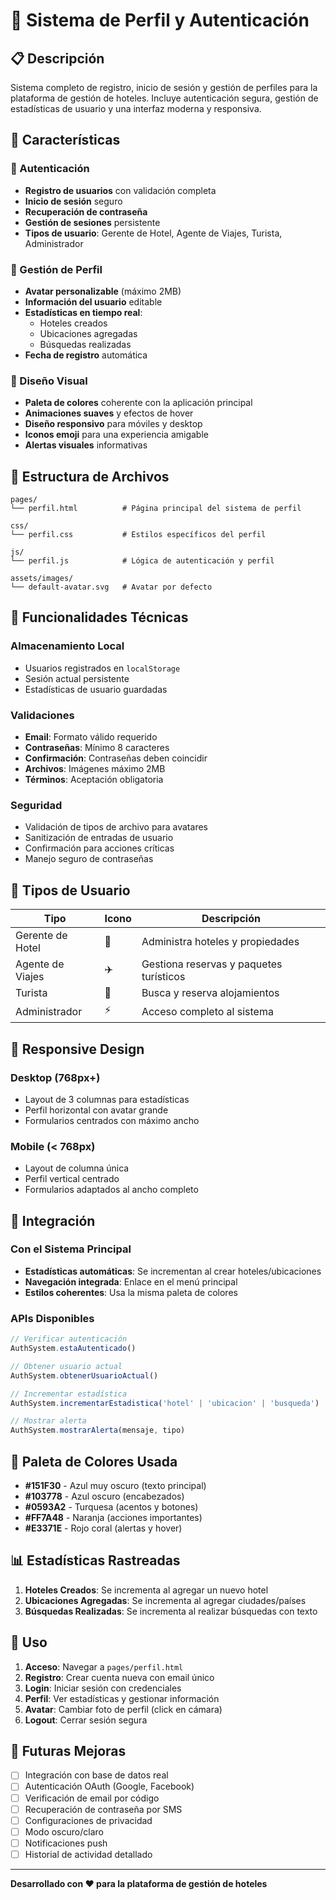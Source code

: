 # 👤 Sistema de Perfil y Autenticación

## 📋 Descripción

Sistema completo de registro, inicio de sesión y gestión de perfiles para la plataforma de gestión de hoteles. Incluye autenticación segura, gestión de estadísticas de usuario y una interfaz moderna y responsiva.

## 🚀 Características

### 🔐 Autenticación
- **Registro de usuarios** con validación completa
- **Inicio de sesión** seguro
- **Recuperación de contraseña**
- **Gestión de sesiones** persistente
- **Tipos de usuario**: Gerente de Hotel, Agente de Viajes, Turista, Administrador

### 👤 Gestión de Perfil
- **Avatar personalizable** (máximo 2MB)
- **Información del usuario** editable
- **Estadísticas en tiempo real**:
  - Hoteles creados
  - Ubicaciones agregadas  
  - Búsquedas realizadas
- **Fecha de registro** automática

### 🎨 Diseño Visual
- **Paleta de colores** coherente con la aplicación principal
- **Animaciones suaves** y efectos de hover
- **Diseño responsivo** para móviles y desktop
- **Iconos emoji** para una experiencia amigable
- **Alertas visuales** informativas

## 📁 Estructura de Archivos

```
pages/
└── perfil.html          # Página principal del sistema de perfil

css/
└── perfil.css           # Estilos específicos del perfil

js/
└── perfil.js            # Lógica de autenticación y perfil

assets/images/
└── default-avatar.svg   # Avatar por defecto
```

## 🔧 Funcionalidades Técnicas

### Almacenamiento Local
- Usuarios registrados en `localStorage`
- Sesión actual persistente
- Estadísticas de usuario guardadas

### Validaciones
- **Email**: Formato válido requerido
- **Contraseñas**: Mínimo 8 caracteres
- **Confirmación**: Contraseñas deben coincidir
- **Archivos**: Imágenes máximo 2MB
- **Términos**: Aceptación obligatoria

### Seguridad
- Validación de tipos de archivo para avatares
- Sanitización de entradas de usuario
- Confirmación para acciones críticas
- Manejo seguro de contraseñas

## 🎯 Tipos de Usuario

| Tipo | Icono | Descripción |
|------|-------|-------------|
| Gerente de Hotel | 🏨 | Administra hoteles y propiedades |
| Agente de Viajes | ✈️ | Gestiona reservas y paquetes turísticos |
| Turista | 🧳 | Busca y reserva alojamientos |
| Administrador | ⚡ | Acceso completo al sistema |

## 📱 Responsive Design

### Desktop (768px+)
- Layout de 3 columnas para estadísticas
- Perfil horizontal con avatar grande
- Formularios centrados con máximo ancho

### Mobile (< 768px)
- Layout de columna única
- Perfil vertical centrado
- Formularios adaptados al ancho completo

## 🔗 Integración

### Con el Sistema Principal
- **Estadísticas automáticas**: Se incrementan al crear hoteles/ubicaciones
- **Navegación integrada**: Enlace en el menú principal
- **Estilos coherentes**: Usa la misma paleta de colores

### APIs Disponibles
```javascript
// Verificar autenticación
AuthSystem.estaAutenticado()

// Obtener usuario actual
AuthSystem.obtenerUsuarioActual()

// Incrementar estadística
AuthSystem.incrementarEstadistica('hotel' | 'ubicacion' | 'busqueda')

// Mostrar alerta
AuthSystem.mostrarAlerta(mensaje, tipo)
```

## 🎨 Paleta de Colores Usada

- **#151F30** - Azul muy oscuro (texto principal)
- **#103778** - Azul oscuro (encabezados)
- **#0593A2** - Turquesa (acentos y botones)
- **#FF7A48** - Naranja (acciones importantes)
- **#E3371E** - Rojo coral (alertas y hover)

## 📊 Estadísticas Rastreadas

1. **Hoteles Creados**: Se incrementa al agregar un nuevo hotel
2. **Ubicaciones Agregadas**: Se incrementa al agregar ciudades/países
3. **Búsquedas Realizadas**: Se incrementa al realizar búsquedas con texto

## 🚀 Uso

1. **Acceso**: Navegar a `pages/perfil.html`
2. **Registro**: Crear cuenta nueva con email único
3. **Login**: Iniciar sesión con credenciales
4. **Perfil**: Ver estadísticas y gestionar información
5. **Avatar**: Cambiar foto de perfil (click en cámara)
6. **Logout**: Cerrar sesión segura

## 🔮 Futuras Mejoras

- [ ] Integración con base de datos real
- [ ] Autenticación OAuth (Google, Facebook)
- [ ] Verificación de email por código
- [ ] Recuperación de contraseña por SMS
- [ ] Configuraciones de privacidad
- [ ] Modo oscuro/claro
- [ ] Notificaciones push
- [ ] Historial de actividad detallado

---

**Desarrollado con ❤️ para la plataforma de gestión de hoteles**
